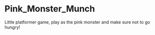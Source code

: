 # Pink_Monster_Munch
Little platformer game, play as the pink monster and make sure not to go hungry!
